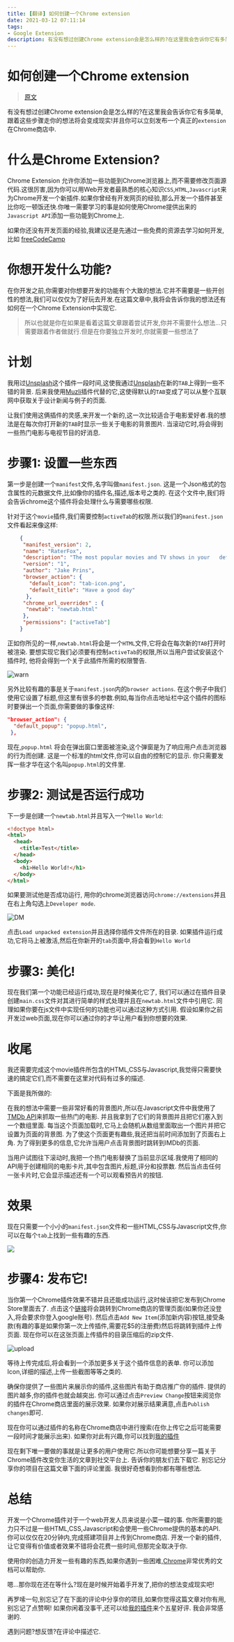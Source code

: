 ```yaml
---
title: [翻译] 如何创建一个Chrome extension
date: 2021-03-12 07:11:14
tags:
- Google Extension
description: 有没有想过创建Chrome extension会是怎么样的?在这里我会告诉你它有多简单,跟着这些步骤走你的想法将会变成现实!并且你可以立刻发布一个真正的`Extension在Chrome商店中.
---
```

#   如何创建一个Chrome extension

>[原文](https://medium.freecodecamp.org/how-to-create-and-publish-a-chrome-extension-in-20-minutes-6dc8395d7153)

有没有想过创建Chrome extension会是怎么样的?在这里我会告诉你它有多简单,跟着这些步骤走你的想法将会变成现实!并且你可以立刻发布一个真正的`extension`在Chrome商店中.

# 什么是Chrome Extension?
Chrome Extension 允许你添加一些功能到Chrome浏览器上,而不需要修改页面源代码.这很厉害,因为你可以用Web开发者最熟悉的核心知识`CSS`,`HTML`,`Javascript`来为Chrome开发一个新插件.如果你曾经有开发网页的经验,那么开发一个插件甚至比你吃一顿饭还快.你唯一需要学习的事是如何使用Chrome提供出来的`Javascript API`添加一些功能到Chrome上.

如果你还没有开发页面的经验,我建议还是先通过一些免费的资源去学习如何开发,比如 [freeCodeCamp](https://www.freecodecamp.org/)

# 你想开发什么功能?
在你开发之前,你需要对你想要开发的功能有个大致的想法.它并不需要是一些开创性的想法,我们可以仅仅为了好玩去开发.在这篇文章中,我将会告诉你我的想法还有如何在一个Chrome Extension中实现它.
>所以也就是你在如果是看着这篇文章跟着尝试开发,你并不需要什么想法...只需要跟着作者做就行.但是在你要独立开发时,你就需要一些想法了

# 计划
我用过[Unsplash](https://chrome.google.com/webstore/detail/unsplash-instant/pejkokffkapolfffcgbmdmhdelanoaih)这个插件一段时间,这使我通过[Unsplash](https://chrome.google.com/webstore/detail/unsplash-instant/pejkokffkapolfffcgbmdmhdelanoaih)在新的`TAB`上得到一些不错的背景.
后来我使用[Muzli](https://muz.li/)插件代替的它,这使得默认的`TAB`变成了可以从整个互联网中获取关于设计新闻与例子的页面.

让我们使用这俩插件的灵感,来开发一个新的,这一次比较适合于电影爱好者.我的想法是在每次你打开新的`TAB`时显示一些关于电影的背景图片.
当滚动它时,将会得到一些热门电影与电视节目的好消息.

# 步骤1: 设置一些东西
第一步是创建一个`manifest`文件,名字叫做`manifest.json`.
这是一个Json格式的包含属性的元数据文件,比如像你的插件名,描述,版本号之类的.
在这个文件中,我们将会告诉chrome这个插件将会处理什么与需要哪些权限.

针对于这个`movie`插件,我们需要控制`activeTab`的权限.所以我们的`manifest.json`文件看起来像这样:

```json
    {
     "manifest_version": 2,
     "name": "RaterFox",
     "description": "The most popular movies and TV shows in your   default tab. Includes ratings, summaries and the ability to watch trailers.",
     "version": "1",
     "author": "Jake Prins",
     "browser_action": {
       "default_icon": "tab-icon.png",
       "default_title": "Have a good day"
      },
     "chrome_url_overrides" : {
      "newtab": "newtab.html"
     },
     "permissions": ["activeTab"]
    }
```

正如你所见的一样,`newtab.html`将会是一个`HTML`文件,它将会在每次新的`TAB`打开时被渲染.
要想实现它我们必须要有控制`activeTab`的权限,所以当用户尝试安装这个插件时,
他将会得到一个关于此插件所需的权限警告.

![warn](https://cdn-images-1.medium.com/max/1600/1*jMmZo8AUvcf01GMxTnXqZg.png)

另外比较有趣的事是关于`manifest.json`内的`browser actions`.
在这个例子中我们使用它设置了标题,但这里有很多的参数.例如,每当你点击地址栏中这个插件的图标时要弹出一个页面,你需要做的事像这样:
```json
"browser_action": {
  "default_popup": "popup.html",
 },
```
现在,`popup.html` 将会在弹出窗口里面被渲染,这个弹窗是为了响应用户点击浏览器的行为而创建.
这是一个标准的html文件,你可以自由的控制它的显示.
你只需要发挥一些才华在这个名叫`popup.html`的文件里.

# 步骤2: 测试是否运行成功
下一步是创建一个`newtab.html`并且写入一个`Hello World`:
```html
<!doctype html>
<html>
  <head>
    <title>Test</title>
  </head>
  <body>
    <h1>Hello World!</h1>
  </body>
</html>
```

如果要测试他是否成功运行, 用你的chrome浏览器访问`chrome://extensions`并且在右上角勾选上`Developer mode`.

![DM](https://cdn-images-1.medium.com/max/1600/1*6eljnFW72RcJMOKxF2c-ag.png)

点击`Load unpacked extension`并且选择你插件文件所在的目录.
如果插件运行成功,它将马上被激活,然后在你新开的`tab`页面中,将会看到`Hello World`

# 步骤3: 美化!
现在我们第一个功能已经运行成功,现在是时候美化它了,
我们可以通过在插件目录创建`main.css`文件对其进行简单的样式处理并且在`newtab.html`文件中引用它.
同理如果你要在js文件中实现任何的功能也可以通过这种方式引用.
假设如果你之前开发过web页面,现在你可以通过你的才华让用户看到你想要的效果.

# 收尾
我还需要完成这个movie插件所包含的HTML,CSS与Javascript,我觉得只需要快速的搞定它们,而不需要在这里对代码有过多的描述.

下面是我所做的:

在我的想法中需要一些非常好看的背景图片,所以在Javascript文件中我使用了[TMDb API](https://www.themoviedb.org/)来抓取一些热门的电影.
并且我拿到了它们的背景图并且把它们塞入到一个数组里面.
每当这个页面加载时,它马上会随机从数组里面取出一个图片并把它设置为页面的背景图.
为了使这个页面更有趣些,我还把当前时间添加到了页面右上角.
为了得到更多的信息,它允许当用户点击背景图时跳转到IMDb的页面.

当用户试图往下滚动时,我把一个热门电影替换了当前显示区域.我使用了相同的API用于创建相同的电影卡片,其中包含图片,标题,评分和投票数.
然后当点击任何一张卡片时,它会显示描述还有一个可以观看预告片的按钮.

# 效果
现在只需要一个小小的`manifest.json`文件和一些HTML,CSS与Javascript文件,你可以在每个`tab`上找到一些有趣的东西.

![](https://cdn-images-1.medium.com/max/1600/1*P8NTRn4MiIARJCM83SUxKg.gif)

# 步骤4: 发布它!
当你第一个Chrome插件效果不错并且还能成功运行,这时候该把它发布到Chrome Store里面去了.
点击这个[链接](https://chrome.google.com/webstore/developer/dashboard)将会跳转到Chrome商店的管理页面(如果你还没登入,将会要求你登入google账号).
然后点击`Add New Item`(添加新内容)按钮,接受条款(有趣的事是如果你第一次上传插件,需要花$5的注册费)然后将跳转到插件上传页面.
现在你可以在这张页面上传插件的目录压缩后的zip文件.

![upload](https://cdn-images-1.medium.com/max/1600/1*qZs4NLeppLeQl_StCG7mGw.png)

等待上传完成后,将会看到一个添加更多关于这个插件信息的表单.
你可以添加Icon,详细的描述,上传一些截图等等之类的.

确保你提供了一些图片来展示你的插件,这些图片有助于商店推广你的插件.
提供的图片越多,你的插件也就会越突出.
你可以通过点击`Preview Change`按钮来阅览你的插件在Chrome商店里面的展示效果.
如果你对展示结果满意,点击`Publish changes`即可.

现在你可以通过插件的名称在Chrome商店中进行搜索(在你上传它之后可能需要一段时间才能展示出来).
如果你对此有兴趣,你可以找到[我的插件](https://chrome.google.com/webstore/detail/raterfox-popular-movies-t/pbmdibcifmempicdafabdakcoamfobik)

现在剩下唯一要做的事就是让更多的用户使用它.所以你可能想要分享一篇关于Chrome插件改变你生活的文章到社交平台上.
告诉你的朋友们去下载它.
别忘记分享你的项目在这篇文章下面的评论里面.
我很好奇想看到你都有哪些想法.

# 总结
开发一个Chrome插件对于一个web开发人员来说是小菜一碟的事.
你所需要的能力只不过是一些HTML,CSS,Javascript和会使用一些Chrome提供的基本的API.
你可以仅仅在20分钟内,完成搭建项目并上传到Chrome商店.
开发一个新的插件,让它变得有价值或者效果不错将会花费一些时间,但那完全取决于你.

使用你的创造力开发一些有趣的东西,如果你遇到一些困难,[Chrome](https://developer.chrome.com/extensions)非常优秀的文档可以帮助你.

嗯...那你现在还在等什么?现在是时候开始着手开发了,把你的想法变成现实吧!

再罗嗦一句,别忘记了在下面的评论中分享你的项目,如果你觉得这篇文章对你有用,别忘记了点赞啊!
如果你闲着没事干,还可以给[我的插件](https://chrome.google.com/webstore/detail/raterfox-popular-movies-t/pbmdibcifmempicdafabdakcoamfobik)来个五星好评.
我会非常感谢的.

遇到问题?想反馈?在评论中描述它.
